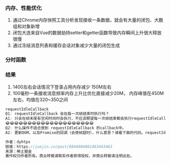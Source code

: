 
### 内存、性能优化

1. 通过Chrome内存快照工具分析发现接收一条数据，就会有大量的闭包、大数组和对象新增
2. 闭包大连来自Vue的数据劫持setter和getter函数导致内存瞬间上升很大释放很慢
3. 通过冻结消息列表和缓存会话对象减少大量的闭包生成

### 分时函数
### 结果

1. 1400左右会话情况下登录占用内存减少 150M左右
2. 100毫秒一条接收消息频率内存上升比优化直接减少20M， 内存峰值在450M左右，均值在320~350之间

```js
requestIdleCallback
Q1: requestIdleCallback 会在每一次帧结束时执行吗？
A1: 只会在帧末尾有空闲时间时会执行，不应该期望每一次帧结束都会执行requestIdleCallback。
😂😂😂😂😂😂😂😂😂😂😂😂😂😂😂😂😂😂😂😂
Q2: 什么操作不适合放到 requestIdleCallback 的callback中。
A2: 更新DOM，以及Promise的回调（会使帧超时），什么意思？请看下面的代码。requestIdleCallback中代码，应该是一些可以预测执行时间的小段代码

作者：dyhtps
链接：https://juejin.cn/post/6844904081463443463
来源：稀土掘金
著作权归作者所有。商业转载请联系作者获得授权，非商业转载请注明出处。
```